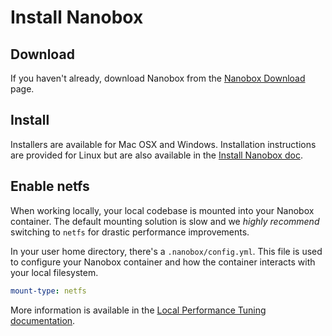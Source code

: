 # Install Nanobox

## Download
If you haven't already, download Nanobox from the [Nanobox Download](https://nanobox.io/download/) page.

## Install
Installers are available for Mac OSX and Windows. Installation instructions are provided for Linux but are also available in the [Install Nanobox doc](https://docs.nanobox.io/getting-started/install-nanobox/).

## Enable netfs
When working locally, your local codebase is mounted into your Nanobox container. The default mounting solution is slow and we *highly recommend* switching to `netfs` for drastic performance improvements.

In your user home directory, there's a `.nanobox/config.yml`. This file is used to configure your Nanobox container and how the container interacts with your local filesystem.

```yaml
mount-type: netfs
```

More information is available in the [Local Performance Tuning documentation](https://docs.nanobox.io/local-dev/local-config/local-performance/).
